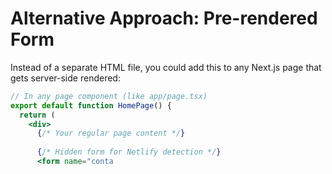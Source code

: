 # Alternative Approach: Pre-rendered Form

Instead of a separate HTML file, you could add this to any Next.js page that gets server-side rendered:

```jsx
// In any page component (like app/page.tsx)
export default function HomePage() {
  return (
    <div>
      {/* Your regular page content */}
      
      {/* Hidden form for Netlify detection */}
      <form name="conta